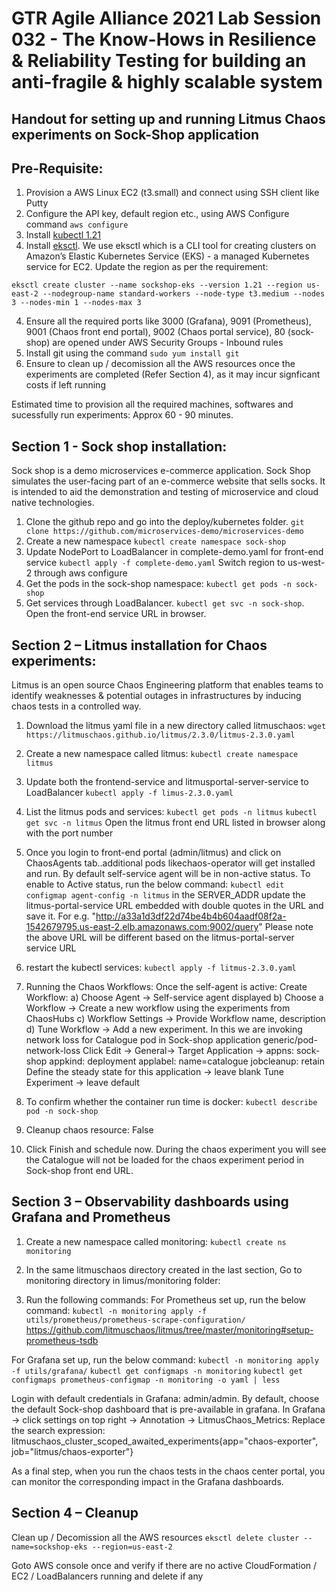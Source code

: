 # GTR Agile Alliance 2021 Lab Session 032 - The Know-Hows in Resilience & Reliability Testing for building an anti-fragile & highly scalable system 
## Handout for setting up and running Litmus Chaos experiments on Sock-Shop application
## Pre-Requisite:
1) Provision a AWS Linux EC2 (t3.small) and connect using SSH client like Putty
2) Configure the API key, default region etc., using AWS Configure command
```aws configure```
3) Install [kubectl 1.21](https://docs.aws.amazon.com/eks/latest/userguide/install-kubectl.html)
4) Install [eksctl](https://docs.aws.amazon.com/eks/latest/userguide/eksctl.html). We use eksctl which is a CLI tool for creating clusters on Amazon’s Elastic Kubernetes Service (EKS) - a managed Kubernetes service for EC2. Update the region as per the requirement:

```eksctl create cluster --name sockshop-eks --version 1.21 --region us-east-2 --nodegroup-name standard-workers --node-type t3.medium --nodes 3 --nodes-min 1 --nodes-max 3```

4) Ensure all the required ports like 3000 (Grafana), 9091 (Prometheus), 9001 (Chaos front end portal), 9002 (Chaos portal service), 80 (sock-shop) are opened under AWS Security Groups - Inbound rules
5) Install git using the command ```sudo yum install git```
6) Ensure to clean up / decomission all the AWS resources once the experiments are completed (Refer Section 4), as it may incur signficant costs if left running

Estimated time to provision all the required machines, softwares and sucessfully run experiments: Approx 60 - 90 minutes.

## Section 1 - Sock shop installation:

Sock shop is a demo microservices e-commerce application. Sock Shop simulates the user-facing part of an e-commerce website that sells socks. It is intended to aid the demonstration and testing of microservice and cloud native technologies.

1)	Clone the github repo and go into the deploy/kubernetes folder.
```git clone https://github.com/microservices-demo/microservices-demo```
2)	Create a new namespace
```kubectl create namespace sock-shop```
3)	Update NodePort to LoadBalancer in complete-demo.yaml for front-end service
```kubectl apply -f complete-demo.yaml```
Switch region to us-west-2 through aws configure
4)	Get the pods in the sock-shop namespace:
```kubectl get pods -n sock-shop```
5)	Get services through LoadBalancer. ```kubectl get svc -n sock-shop```. Open the front-end service URL in browser.


## Section 2 – Litmus installation for Chaos experiments:

Litmus is an open source Chaos Engineering platform that enables teams to identify weaknesses & potential outages in infrastructures by inducing chaos tests in a controlled way.

1)	Download the litmus yaml file in a new directory called litmuschaos:
```wget https://litmuschaos.github.io/litmus/2.3.0/litmus-2.3.0.yaml```
2)	Create a new namespace called litmus:
```kubectl create namespace litmus```
3)	Update both the frontend-service and litmusportal-server-service to LoadBalancer
```kubectl apply -f limus-2.3.0.yaml```
4)	List the litmus pods and services:
```kubectl get pods -n litmus```
```kubectl get svc -n litmus```
Open the litmus front end URL listed in browser along with the port number

5)	Once you login to front-end portal (admin/litmus) and click on ChaosAgents tab..additional pods likechaos-operator will get installed and run. By default self-service agent will be in non-active status.  To enable to Active status, run the below command:
```kubectl edit configmap agent-config -n litmus```
in the SERVER_ADDR update the litmus-portal-service URL embedded with double quotes in the URL and save it. For e.g. "http://a33a1d3df22d74be4b4b604aadf08f2a-1542679795.us-east-2.elb.amazonaws.com:9002/query"
Please note the above URL will be different based on the litmus-portal-server service URL
6)	restart the kubectl services:
```kubectl apply -f litmus-2.3.0.yaml```
7)	Running the Chaos Workflows:
Once the self-agent is active:
Create Workflow:
a) Choose Agent -> Self-service agent displayed
b) Choose a Workflow  -> Create a new workflow using the experiments from ChaosHubs
c) Workflow Settings -> Provide Workflow name, description
d) Tune Workflow -> Add a new experiment. In this we are invoking network loss for Catalogue pod in Sock-shop application
	generic/pod-network-loss
	Click Edit -> General-> Target Application -> appns: sock-shop appkind: deployment applabel: name=catalogue jobcleanup: retain
	Define the steady state for this application -> leave blank
	Tune Experiment -> leave default

8)	To confirm whether the container run time is docker:
```kubectl describe pod -n sock-shop```
9)	Cleanup chaos resource: False
10)	Click Finish and schedule now. During the chaos experiment you will see the Catalogue will not be loaded for the chaos experiment period in Sock-shop front end URL.


## Section 3 – Observability dashboards using Grafana and Prometheus

1)	Create a new namespace called monitoring:
```kubectl create ns monitoring```
2)	In the same litmuschaos directory created in the last section, Go to monitoring directory in limus/monitoring folder:

3)	Run the following commands:
For Prometheus set up, run the below command:
```kubectl -n monitoring apply -f utils/prometheus/prometheus-scrape-configuration/```
https://github.com/litmuschaos/litmus/tree/master/monitoring#setup-prometheus-tsdb

For Grafana set up, run the below command:
```kubectl -n monitoring apply -f utils/grafana/```
```kubectl get configmaps -n monitoring```
```kubectl get configmaps prometheus-configmap -n monitoring -o yaml | less```

Login with default credentials in Grafana: admin/admin. By default, choose the default Sock-shop dashboard that is pre-available in grafana.
In Grafana -> click settings on top right -> Annotation -> LitmusChaos_Metrics:
Replace the search expression: litmuschaos_cluster_scoped_awaited_experiments{app="chaos-exporter", job="litmus/chaos-exporter"}

As a final step, when you run the chaos tests in the chaos center portal, you can monitor the corresponding impact in the Grafana dashboards.

## Section 4 – Cleanup

Clean up / Decomission all the AWS resources
```eksctl delete cluster --name=sockshop-eks --region=us-east-2```

Goto AWS console once and verify if there are no active CloudFormation / EC2 / LoadBalancers running and delete if any
